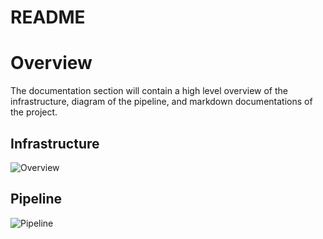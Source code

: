 # README

# Overview
The documentation section will contain a high level overview of the infrastructure, diagram of the pipeline, and markdown documentations of the project.

## Infrastructure

![Overview](https://res.cloudinary.com/domq50ciy/image/upload/v1672342096/Hosting%20a%20Full%20Stack%20Application/high-level_overview_of_the_infrastructure_2_cvstnb.png)

## Pipeline
![Pipeline](https://res.cloudinary.com/domq50ciy/image/upload/v1672343519/Hosting%20a%20Full%20Stack%20Application/pipeline_overview_x8lfk3.png)